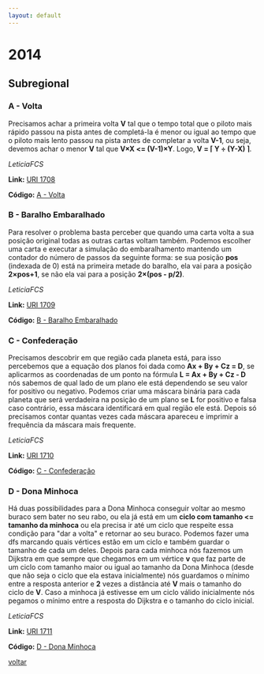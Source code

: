 ```yaml
---
layout: default
---
```


# 2014

## Subregional

### A - Volta
Precisamos achar a primeira volta **V** tal que o tempo total que o piloto mais rápido passou na pista antes de completá-la é menor ou igual ao tempo que o piloto mais lento passou na pista antes de completar a volta **V-1**, ou seja, devemos achar o menor **V** tal que **V×X <= (V-1)×Y**. 
 Logo, **V = ⌈ Y  ÷ (Y-X) ⌉**.

_LeticiaFCS_

**Link:** [URI 1708](https://www.urionlinejudge.com.br/judge/pt/problems/view/1708) 

**Código:** [A - Volta](./a.cpp)

### B - Baralho Embaralhado
Para resolver o problema basta perceber que quando uma carta volta a sua posição original todas as outras cartas voltam também. Podemos escolher uma carta e executar a simulação do embaralhamento mantendo um contador do número de passos da seguinte forma: se sua posição **pos** (indexada de 0) está na primeira metade do baralho, ela vai para a posição **2×pos+1**, se não ela vai para a posição **2×(pos - p/2)**.

_LeticiaFCS_

**Link:** [URI 1709](https://www.urionlinejudge.com.br/judge/pt/problems/view/1709) 

**Código:** [B - Baralho Embaralhado](./b.cpp)

### C - Confederação
Precisamos descobrir em que região cada planeta está, para isso percebemos que a equação dos planos foi dada como **Ax + By + Cz = D**, se aplicarmos as coordenadas de um ponto na fórmula **L = Ax + By + Cz - D** nós sabemos de qual lado de um plano ele está dependendo se seu valor for positivo ou negativo. Podemos criar uma máscara binária para cada planeta que será verdadeira na posição de um plano se **L** for positivo e falsa caso contrário, essa máscara identificará em qual região ele está. Depois só precisamos contar quantas vezes cada máscara apareceu e imprimir a frequência da máscara mais frequente.

_LeticiaFCS_

**Link:** [URI 1710](https://www.urionlinejudge.com.br/judge/pt/problems/view/1710) 

**Código:** [C - Confederação](./c.cpp)

### D - Dona Minhoca
Há duas possibilidades para a Dona Minhoca conseguir voltar ao mesmo buraco sem bater no seu rabo, ou ela já está em um **ciclo com tamanho <= tamanho da minhoca** ou ela precisa ir até um ciclo que respeite essa condição para "dar a volta" e retornar ao seu buraco. Podemos fazer uma dfs marcando quais vértices estão em um ciclo e também guardar o tamanho de cada um deles. Depois para cada minhoca nós fazemos um Dijkstra em que sempre que chegamos em um vértice **v** que faz parte de um ciclo com tamanho maior ou igual ao tamanho da Dona Minhoca (desde que não seja o ciclo que ela estava inicialmente) nós guardamos o mínimo entre a resposta anterior e **2** vezes a distância até **V** mais o tamanho do ciclo de **V**. Caso a minhoca já estivesse em um ciclo válido inicialmente nós pegamos o mínimo entre a resposta do Dijkstra e o tamanho do ciclo inicial.

_LeticiaFCS_

**Link:** [URI 1711](https://www.urionlinejudge.com.br/judge/pt/problems/view/1711) 

**Código:** [D - Dona Minhoca](./d.cpp)

[voltar](https://leticiafcs.github.io/Maratona-de-Programacao/)


